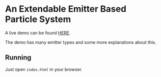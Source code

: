 An Extendable Emitter Based Particle System
==========================

A live demo can be found [HERE](https://topaz1008.github.io/canvas-particle-system/).

The demo has many emitter types and some more explanations about this.

Running
---------

Just open `index.html` in your browser.
